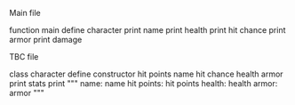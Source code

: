 Main file

function main
    define character
    print name
    print health
    print hit chance
    print armor
    print damage

TBC file

class character
    define constructor
        hit points
        name
        hit chance
        health
        armor
    print stats
        print """
        name: name
        hit points: hit points
        health: health
        armor: armor
        """